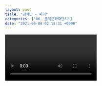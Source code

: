 ```yaml
---
layout: post
title: "김학민 - 피리"
categories: ["06. 문의문화재단지"]
date: "2021-06-08 02:18:31 +0900"
---
```

<video class="post-video" controls>

    <source src='{{ "assets/videos/06. 문의문화재단지/07.mp4" | relative_url }}'
            type="video/mp4">

    Sorry, your browser doesn't support embedded videos.
</video>
